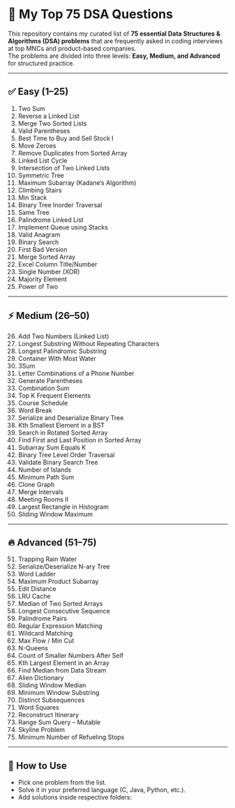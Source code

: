# 📝 My Top 75 DSA Questions  

This repository contains my curated list of **75 essential Data Structures & Algorithms (DSA) problems** that are frequently asked in coding interviews at top MNCs and product-based companies.  
The problems are divided into three levels: **Easy, Medium, and Advanced** for structured practice.  

---

## ✅ Easy (1–25)  
1. Two Sum  
2. Reverse a Linked List  
3. Merge Two Sorted Lists  
4. Valid Parentheses  
5. Best Time to Buy and Sell Stock I  
6. Move Zeroes  
7. Remove Duplicates from Sorted Array  
8. Linked List Cycle  
9. Intersection of Two Linked Lists  
10. Symmetric Tree  
11. Maximum Subarray (Kadane’s Algorithm)  
12. Climbing Stairs  
13. Min Stack  
14. Binary Tree Inorder Traversal  
15. Same Tree  
16. Palindrome Linked List  
17. Implement Queue using Stacks  
18. Valid Anagram  
19. Binary Search  
20. First Bad Version  
21. Merge Sorted Array  
22. Excel Column Title/Number  
23. Single Number (XOR)  
24. Majority Element  
25. Power of Two  

---

## ⚡ Medium (26–50)  
26. Add Two Numbers (Linked List)  
27. Longest Substring Without Repeating Characters  
28. Longest Palindromic Substring  
29. Container With Most Water  
30. 3Sum  
31. Letter Combinations of a Phone Number  
32. Generate Parentheses  
33. Combination Sum  
34. Top K Frequent Elements  
35. Course Schedule  
36. Word Break  
37. Serialize and Deserialize Binary Tree  
38. Kth Smallest Element in a BST  
39. Search in Rotated Sorted Array  
40. Find First and Last Position in Sorted Array  
41. Subarray Sum Equals K  
42. Binary Tree Level Order Traversal  
43. Validate Binary Search Tree  
44. Number of Islands  
45. Minimum Path Sum  
46. Clone Graph  
47. Merge Intervals  
48. Meeting Rooms II  
49. Largest Rectangle in Histogram  
50. Sliding Window Maximum  

---

## 🔥 Advanced (51–75)  
51. Trapping Rain Water  
52. Serialize/Deserialize N-ary Tree  
53. Word Ladder  
54. Maximum Product Subarray  
55. Edit Distance  
56. LRU Cache  
57. Median of Two Sorted Arrays  
58. Longest Consecutive Sequence  
59. Palindrome Pairs  
60. Regular Expression Matching  
61. Wildcard Matching  
62. Max Flow / Min Cut  
63. N-Queens  
64. Count of Smaller Numbers After Self  
65. Kth Largest Element in an Array  
66. Find Median from Data Stream  
67. Alien Dictionary  
68. Sliding Window Median  
69. Minimum Window Substring  
70. Distinct Subsequences  
71. Word Squares  
72. Reconstruct Itinerary  
73. Range Sum Query – Mutable  
74. Skyline Problem  
75. Minimum Number of Refueling Stops  

---

## 📌 How to Use  
- Pick one problem from the list.  
- Solve it in your preferred language (C, Java, Python, etc.).  
- Add solutions inside respective folders:  
